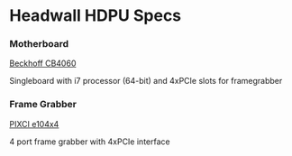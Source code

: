 # Headwall HDPU Specs

### Motherboard

 [Beckhoff CB4060](http://download.beckhoff.com/download/Document/Catalog/Main_Catalog/english/separate-pages/Embedded_PC/CB4060.pdf)
 
 
 Singleboard with i7 processor (64-bit) and 4xPCIe slots for framegrabber
 
 
### Frame Grabber
 
 [PIXCI e104x4](http://www.epixinc.com/products/pixci_e104x4.htm)
 
 
 4 port frame grabber with 4xPCIe interface
